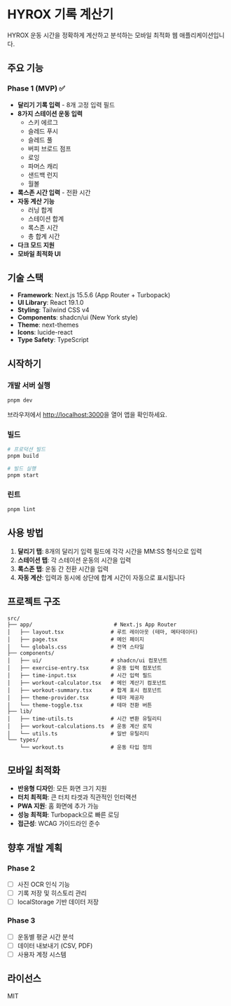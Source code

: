 # HYROX 기록 계산기

HYROX 운동 시간을 정확하게 계산하고 분석하는 모바일 최적화 웹 애플리케이션입니다.

## 주요 기능

### Phase 1 (MVP) ✅
- **달리기 기록 입력** - 8개 고정 입력 필드
- **8가지 스테이션 운동 입력**
  - 스키 에르그
  - 슬레드 푸시
  - 슬레드 풀
  - 버피 브로드 점프
  - 로잉
  - 파머스 캐리
  - 샌드백 런지
  - 월볼
- **록스존 시간 입력** - 전환 시간
- **자동 계산 기능**
  - 러닝 합계
  - 스테이션 합계
  - 록스존 시간
  - 총 합계 시간
- **다크 모드 지원**
- **모바일 최적화 UI**

## 기술 스택

- **Framework**: Next.js 15.5.6 (App Router + Turbopack)
- **UI Library**: React 19.1.0
- **Styling**: Tailwind CSS v4
- **Components**: shadcn/ui (New York style)
- **Theme**: next-themes
- **Icons**: lucide-react
- **Type Safety**: TypeScript

## 시작하기

### 개발 서버 실행

```bash
pnpm dev
```

브라우저에서 [http://localhost:3000](http://localhost:3000)을 열어 앱을 확인하세요.

### 빌드

```bash
# 프로덕션 빌드
pnpm build

# 빌드 실행
pnpm start
```

### 린트

```bash
pnpm lint
```

## 사용 방법

1. **달리기 탭**: 8개의 달리기 입력 필드에 각각 시간을 MM:SS 형식으로 입력
2. **스테이션 탭**: 각 스테이션 운동의 시간을 입력
3. **록스존 탭**: 운동 간 전환 시간을 입력
4. **자동 계산**: 입력과 동시에 상단에 합계 시간이 자동으로 표시됩니다

## 프로젝트 구조

```
src/
├── app/                          # Next.js App Router
│   ├── layout.tsx               # 루트 레이아웃 (테마, 메타데이터)
│   ├── page.tsx                 # 메인 페이지
│   └── globals.css              # 전역 스타일
├── components/
│   ├── ui/                      # shadcn/ui 컴포넌트
│   ├── exercise-entry.tsx       # 운동 입력 컴포넌트
│   ├── time-input.tsx           # 시간 입력 필드
│   ├── workout-calculator.tsx   # 메인 계산기 컴포넌트
│   ├── workout-summary.tsx      # 합계 표시 컴포넌트
│   ├── theme-provider.tsx       # 테마 제공자
│   └── theme-toggle.tsx         # 테마 전환 버튼
├── lib/
│   ├── time-utils.ts            # 시간 변환 유틸리티
│   ├── workout-calculations.ts  # 운동 계산 로직
│   └── utils.ts                 # 일반 유틸리티
└── types/
    └── workout.ts               # 운동 타입 정의
```

## 모바일 최적화

- **반응형 디자인**: 모든 화면 크기 지원
- **터치 최적화**: 큰 터치 타겟과 직관적인 인터랙션
- **PWA 지원**: 홈 화면에 추가 가능
- **성능 최적화**: Turbopack으로 빠른 로딩
- **접근성**: WCAG 가이드라인 준수

## 향후 개발 계획

### Phase 2
- [ ] 사진 OCR 인식 기능
- [ ] 기록 저장 및 히스토리 관리
- [ ] localStorage 기반 데이터 저장

### Phase 3
- [ ] 운동별 평균 시간 분석
- [ ] 데이터 내보내기 (CSV, PDF)
- [ ] 사용자 계정 시스템

## 라이선스

MIT
